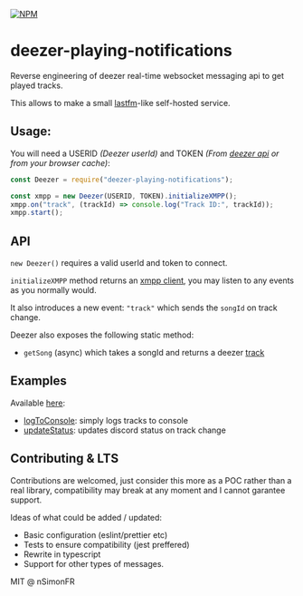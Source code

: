 [![NPM](https://nodei.co/npm/deezer-playing-notifications.png)](https://www.npmjs.com/package/deezer-playing-notifications)

# deezer-playing-notifications

Reverse engineering of deezer real-time websocket messaging api to get played tracks.

This allows to make a small [lastfm](https://last.fm/)-like self-hosted service.

## Usage:

You will need a USERID _(Deezer userId)_ and TOKEN _(From [deezer api](https://developers.deezer.com) or from your browser cache)_:

```js
const Deezer = require("deezer-playing-notifications");

const xmpp = new Deezer(USERID, TOKEN).initializeXMPP();
xmpp.on("track", (trackId) => console.log("Track ID:", trackId));
xmpp.start();
```

## API

`new Deezer()` requires a valid userId and token to connect.

`initializeXMPP` method returns an [xmpp client](https://www.npmjs.com/package/@xmpp/client), you may listen to any events as you normally would.

It also introduces a new event: `"track"` which sends the `songId` on track change.

Deezer also exposes the following static method:

- `getSong` (async) which takes a songId and returns a deezer [track](https://developers.deezer.com/api/track)

## Examples

Available [here](https://github.com/nSimonFR/deezer-playing-notifications/tree/master/examples):

- [logToConsole](https://github.com/nSimonFR/deezer-playing-notifications/tree/master/examples/logToConsole.js): simply logs tracks to console
- [updateStatus](https://github.com/nSimonFR/deezer-playing-notifications/tree/master/examples/updateStatus.js): updates discord status on track change

## Contributing & LTS

Contributions are welcomed, just consider this more as a POC rather than a real library, compatibility may break at any moment and I cannot garantee support.

Ideas of what could be added / updated:

- Basic configuration (eslint/prettier etc)
- Tests to ensure compatibility (jest preffered)
- Rewrite in typescript
- Support for other types of messages.

MIT @ nSimonFR
